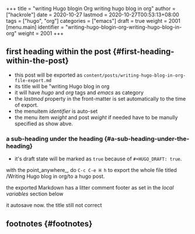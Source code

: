 +++
title = "writing Hugo blogin Org writing hugo blog in org"
author = ["hackrole"]
date = 2020-10-27
lastmod = 2020-10-27T00:53:13+08:00
tags = ["hugo", "org"]
categories = ["emacs"]
draft = true
weight = 2001
[menu.main]
  identifier = "writing-hugo-blogin-org-writing-hugo-blog-in-org"
  weight = 2001
+++

## first heading within the post {#first-heading-within-the-post}

-   this post will be exported as
    `content/posts/writing-hugo-blog-in-org-file-export.md`
-   its title will be "writing Hugo blog in org
-   it will have _hugo_ and _org_ tags and _emacs_ as category
-   the _lastmod_ property in the front-matter is set automatically to the time of export.
-   the menuitem _identifier_ is auto-set
-   the menu item _weight_ and post _weight_ if needed have to be manully specified as show abve.


### a sub-heading under the heading {#a-sub-heading-under-the-heading}

-   it's draft state will be marked as `true` because of `#+HUGO_DRAFT: true`.

with the point\_anywhere\_, do `C-c C-e H h` to export the whole file titled /Writing Hugo blog in org/to a hugo post.

the exported Markdown has a litter comment footer as set in the _local variables_ section below

it autosave now.
the title still not correct


## footnotes {#footnotes}
